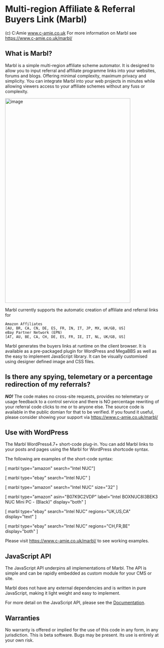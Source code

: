 # Multi-region Affiliate & Referral Buyers Link (Marbl)
(c) C:Amie www.c-amie.co.uk
For more information on Marbl see https://www.c-amie.co.uk/marbl/

## What is Marbl?
Marbl is a simple multi-region affiliate scheme automator. It is designed to allow you to input referral and affiliate programme links into your websites, forums and blogs. Offering minimal complexity, maximum privacy and simplicity. You can integrate Marbl into your web projects in minutes while allowing viewers access to your affiliate schemes without any fuss or complexity.

<img width="409" height="669" alt="image" src="https://github.com/user-attachments/assets/358cfde9-7b92-47d9-af7e-16533eb0dbf0" />

Marbl currently supports the automatic creation of affiliate and referral links for

    Amazon Affiliates
    [AU, BR, CA, CN, DE, ES, FR, IN, IT, JP, MX, UK/GB, US]
    eBay Partner Network (EPN)
    [AT, AU, BE, CA, CH, DE, ES, FR, IE, IT, NL, UK/GB, US]

Marbl generates the buyers links at runtime on the client browser. It is available as a pre-packaged plugin for WordPress and MegaBBS as well as the easy to implement JavaScript library. It can be visually customised using designer defined image and CSS files.

## Is there any spying, telemetary or a percentage redirection of my referrals?
***NO!*** The code makes no cross-site requests, provides no telemetary or usage feedback to a control service and there is NO percentage rewriting of your referral code clicks to me or to anyone else. The source code is available in the public domian for that to be verified.
If you found it useful, please consider showing your support via https://www.c-amie.co.uk/marbl/

## Use with WordPress
The Marbl WordPress4.7+ short-code plug-in. You can add Marbl links to your posts and pages using the Marbl for WordPress shortcode syntax.

The following are examples of the short-code syntax:

[ marbl type="amazon" search="Intel NUC"]

[ marbl type="ebay" search="Intel NUC" ]

[ marbl type="amazon" search="Intel NUC" size="32" ]

[ marbl type="amazon" asin="B07K9C2VDP" label="Intel BOXNUC8I3BEK3 NUC Mini PC - (Black)" display="both" ]

[ marbl type="ebay" search="Intel NUC" regions="UK,US,CA" display="text" ]

[ marbl type="ebay" search="Intel NUC" regions="CH,FR,BE" display="both" ]

Please visit https://www.c-amie.co.uk/marbl/ to see working examples.

## JavaScript API
The JavaScript API underpins all implementations of Marbl. The API is simple and can be rapidly embedded as custom module for your CMS or site.

Marbl does not have any external dependencies and is written in pure JavaScript, making it light weight and easy to implement.

For more detail on the JavaScript API, please see the [Documentation](https://www.c-amie.co.uk/marbl/documentation/).

## Warranties
No warranty is offered or implied for the use of this code in any form, in any jurisdiction. This is beta software. Bugs may be present. Its use is entirely at your own risk.
